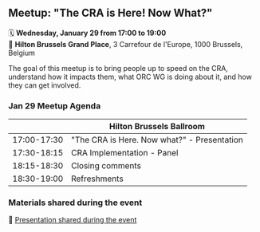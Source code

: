 
## Meetup: "The CRA is Here! Now What?"

🗓️ **Wednesday, January 29 from 17:00 to 19:00**<br>
📍 **Hilton Brussels Grand Place**, 3 Carrefour de l'Europe, 1000 Brussels, Belgium

The goal of this meetup is to bring people up to speed on the CRA, understand 
how it impacts them, what ORC WG is doing about it, and how they can get involved.

### Jan 29 Meetup Agenda

|             | Hilton Brussels Ballroom |
|-------------|--------------------------|
| 17:00-17:30 | "The CRA is Here. Now what?" - Presentation |
| 17:30-18:15 | CRA Implementation - Panel |
| 18:15-18:30 | Closing comments |
| 18:30-19:00 | Refreshments |

### Materials shared during the event
📜 [Presentation shared during the event](https://github.com/user-attachments/files/18686551/20250129_TheCRAisHere_NowWhat.pdf)
